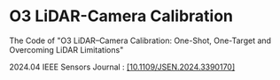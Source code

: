 # O3 LiDAR-Camera Calibration
The Code of "O3 LiDAR–Camera Calibration: One-Shot, One-Target and Overcoming LiDAR Limitations"

2024.04 IEEE Sensors Journal : [[10.1109/JSEN.2024.3390170]](https://ieeexplore.ieee.org/document/10507725)
